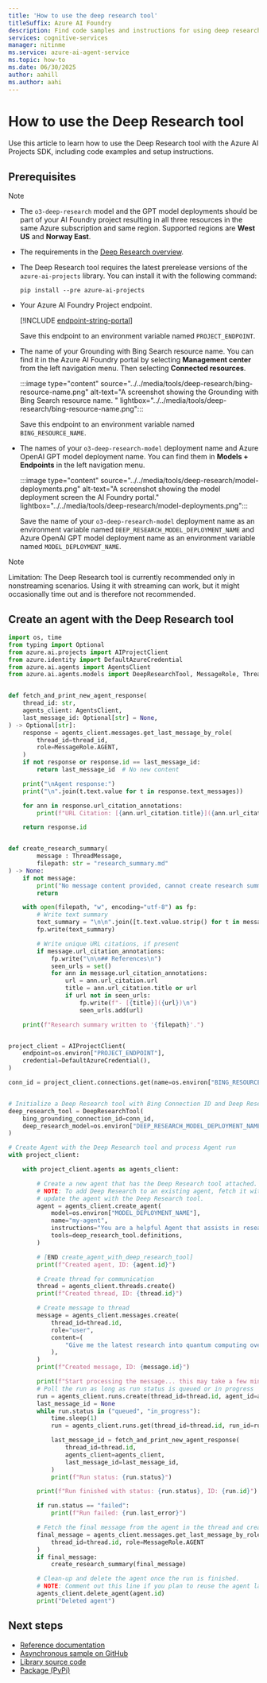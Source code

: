 ```yaml
---
title: 'How to use the deep research tool'
titleSuffix: Azure AI Foundry
description: Find code samples and instructions for using deep research in the Azure AI Foundry Agent Service.
services: cognitive-services
manager: nitinme
ms.service: azure-ai-agent-service
ms.topic: how-to
ms.date: 06/30/2025
author: aahill
ms.author: aahi
---
```


# How to use the Deep Research tool

Use this article to learn how to use the Deep Research tool with the Azure AI Projects SDK, including code examples and setup instructions.

## Prerequisites

> [!NOTE]
> * The  `o3-deep-research` model and the GPT model deployments should be part of your AI Foundry project resulting in all three resources in the same Azure subscription and same region. Supported regions are **West US** and **Norway East**.

* The requirements in the [Deep Research overview](./deep-research.md).
* The Deep Research tool requires the latest prerelease versions of the `azure-ai-projects` library. You can install it with the following command:

    ```console
    pip install --pre azure-ai-projects
    ```

* Your Azure AI Foundry Project endpoint.

    
    [!INCLUDE [endpoint-string-portal](../../includes/endpoint-string-portal.md)]

    Save this endpoint to an environment variable named `PROJECT_ENDPOINT`. 

* The name of your Grounding with Bing Search resource name. You can find it in the Azure AI Foundry portal by selecting **Management center** from the left navigation menu. Then selecting **Connected resources**.
    
    :::image type="content" source="../../media/tools/deep-research/bing-resource-name.png" alt-text="A screenshot showing the Grounding with Bing Search resource name. " lightbox="../../media/tools/deep-research/bing-resource-name.png":::

    Save this endpoint to an environment variable named `BING_RESOURCE_NAME`. 

* The names of your `o3-deep-research-model` deployment name and Azure OpenAI GPT model deployment name. You can find them in **Models + Endpoints** in the left navigation menu. 

    :::image type="content" source="../../media/tools/deep-research/model-deployments.png" alt-text="A screenshot showing the model deployment screen the AI Foundry portal." lightbox="../../media/tools/deep-research/model-deployments.png":::
    
    Save the name of your `o3-deep-research-model` deployment name as an environment variable named `DEEP_RESEARCH_MODEL_DEPLOYMENT_NAME` and Azure OpenAI GPT model deployment name as an environment variable named `MODEL_DEPLOYMENT_NAME`. 

> [!NOTE]
> Limitation: The Deep Research tool is currently recommended only in nonstreaming scenarios. Using it with streaming can work, but it might occasionally time out and is therefore not recommended.

## Create an agent with the Deep Research tool

```python
import os, time
from typing import Optional
from azure.ai.projects import AIProjectClient
from azure.identity import DefaultAzureCredential
from azure.ai.agents import AgentsClient
from azure.ai.agents.models import DeepResearchTool, MessageRole, ThreadMessage


def fetch_and_print_new_agent_response(
    thread_id: str,
    agents_client: AgentsClient,
    last_message_id: Optional[str] = None,
) -> Optional[str]:
    response = agents_client.messages.get_last_message_by_role(
        thread_id=thread_id,
        role=MessageRole.AGENT,
    )
    if not response or response.id == last_message_id:
        return last_message_id  # No new content

    print("\nAgent response:")
    print("\n".join(t.text.value for t in response.text_messages))

    for ann in response.url_citation_annotations:
        print(f"URL Citation: [{ann.url_citation.title}]({ann.url_citation.url})")

    return response.id


def create_research_summary(
        message : ThreadMessage,
        filepath: str = "research_summary.md"
) -> None:
    if not message:
        print("No message content provided, cannot create research summary.")
        return

    with open(filepath, "w", encoding="utf-8") as fp:
        # Write text summary
        text_summary = "\n\n".join([t.text.value.strip() for t in message.text_messages])
        fp.write(text_summary)

        # Write unique URL citations, if present
        if message.url_citation_annotations:
            fp.write("\n\n## References\n")
            seen_urls = set()
            for ann in message.url_citation_annotations:
                url = ann.url_citation.url
                title = ann.url_citation.title or url
                if url not in seen_urls:
                    fp.write(f"- [{title}]({url})\n")
                    seen_urls.add(url)

    print(f"Research summary written to '{filepath}'.")


project_client = AIProjectClient(
    endpoint=os.environ["PROJECT_ENDPOINT"],
    credential=DefaultAzureCredential(),
)

conn_id = project_client.connections.get(name=os.environ["BING_RESOURCE_NAME"]).id


# Initialize a Deep Research tool with Bing Connection ID and Deep Research model deployment name
deep_research_tool = DeepResearchTool(
    bing_grounding_connection_id=conn_id,
    deep_research_model=os.environ["DEEP_RESEARCH_MODEL_DEPLOYMENT_NAME"],
)

# Create Agent with the Deep Research tool and process Agent run
with project_client:

    with project_client.agents as agents_client:

        # Create a new agent that has the Deep Research tool attached.
        # NOTE: To add Deep Research to an existing agent, fetch it with `get_agent(agent_id)` and then,
        # update the agent with the Deep Research tool.
        agent = agents_client.create_agent(
            model=os.environ["MODEL_DEPLOYMENT_NAME"],
            name="my-agent",
            instructions="You are a helpful Agent that assists in researching scientific topics.",
            tools=deep_research_tool.definitions,
        )

        # [END create_agent_with_deep_research_tool]
        print(f"Created agent, ID: {agent.id}")

        # Create thread for communication
        thread = agents_client.threads.create()
        print(f"Created thread, ID: {thread.id}")

        # Create message to thread
        message = agents_client.messages.create(
            thread_id=thread.id,
            role="user",
            content=(
                "Give me the latest research into quantum computing over the last year."
            ),
        )
        print(f"Created message, ID: {message.id}")

        print(f"Start processing the message... this may take a few minutes to finish. Be patient!")
        # Poll the run as long as run status is queued or in progress
        run = agents_client.runs.create(thread_id=thread.id, agent_id=agent.id)
        last_message_id = None
        while run.status in ("queued", "in_progress"):
            time.sleep(1)
            run = agents_client.runs.get(thread_id=thread.id, run_id=run.id)

            last_message_id = fetch_and_print_new_agent_response(
                thread_id=thread.id,
                agents_client=agents_client,
                last_message_id=last_message_id,
            )
            print(f"Run status: {run.status}")

        print(f"Run finished with status: {run.status}, ID: {run.id}")

        if run.status == "failed":
            print(f"Run failed: {run.last_error}")

        # Fetch the final message from the agent in the thread and create a research summary
        final_message = agents_client.messages.get_last_message_by_role(
            thread_id=thread.id, role=MessageRole.AGENT
        )
        if final_message:
            create_research_summary(final_message)

        # Clean-up and delete the agent once the run is finished.
        # NOTE: Comment out this line if you plan to reuse the agent later.
        agents_client.delete_agent(agent.id)
        print("Deleted agent")
```

## Next steps

* [Reference documentation](https://aka.ms/azsdk/azure-ai-projects/python/reference)
* [Asynchronous sample on GitHub](https://github.com/Azure/azure-sdk-for-python/blob/main/sdk/ai/azure-ai-agents/samples/agents_async/sample_agents_deep_research_async.py) 
* [Library source code](https://aka.ms/azsdk/azure-ai-projects/python/code) 
* [Package (PyPi)](https://aka.ms/azsdk/azure-ai-projects/python/package) 
